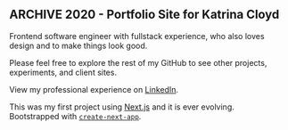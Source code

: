 ## ARCHIVE 2020 - Portfolio Site for Katrina Cloyd

Frontend software engineer with fullstack experience, who also loves design and to make things look good. 

Please feel free to explore the rest of my GitHub to see other projects, experiments, and client sites. 

View my professional experience on [LinkedIn](https://www.linkedin.com/in/katrinacloyd/). 

This was my first project using [Next.js](https://nextjs.org/) and it is ever evolving. <br>
Bootstrapped with [`create-next-app`](https://github.com/vercel/next.js/tree/canary/packages/create-next-app).
